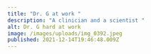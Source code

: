 ```yaml
---
title: "Dr. G at work "
description: "A clinician and a scientist "
alt: Dr. G hard at work
image: /images/uploads/img_0392.jpeg
published: 2021-12-14T19:46:48.009Z
---
```

